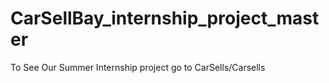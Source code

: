# CarSellBay_internship_project_master
To See Our Summer Internship project go to CarSells/Carsells
